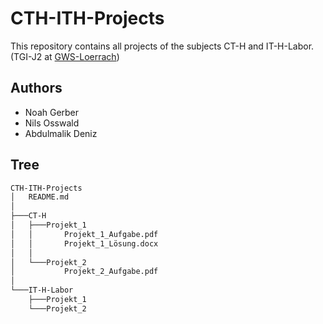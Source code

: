 # CTH-ITH-Projects
This repository contains all projects of the subjects CT-H and IT-H-Labor.
(TGI-J2 at [GWS-Loerrach](http://www.gws-loerrach.de/))

## Authors
* Noah Gerber
* Nils Osswald
* Abdulmalik Deniz

## Tree
```bash
CTH-ITH-Projects
│   README.md
│
├───CT-H
│   ├───Projekt_1
│   │       Projekt_1_Aufgabe.pdf
│   │       Projekt_1_Lösung.docx
│   │
│   └───Projekt_2
│           Projekt_2_Aufgabe.pdf
│
└───IT-H-Labor
    ├───Projekt_1
    └───Projekt_2
```
